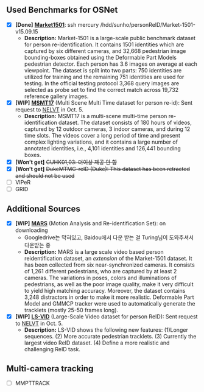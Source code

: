 ## Used Benchmarks for OSNet

- [x] **[Done]** [**Market1501**](https://ieeexplore.ieee.org/document/7410490): ssh mercury /hdd/sunho/personReID/Market-1501-v15.09.15
  - **Description:** Market-1501 is a large-scale public benchmark dataset for person re-identification. It contains 1501 identities which are captured by six different cameras, and 32,668 pedestrian image bounding-boxes obtained using the Deformable Part Models pedestrian detector. Each person has 3.6 images on average at each viewpoint. The dataset is split into two parts: 750 identities are utilized for training and the remaining 751 identities are used for testing. In the official testing protocol 3,368 query images are selected as probe set to find the correct match across 19,732 reference gallery images.
- [x] **[WIP]** [**MSMT17**](https://arxiv.org/abs/1711.08565) (Multi Scene Multi Time dataset for person re-id): Sent request to [NELVT](http://www.pkuvmc.com/dataset.html) in Oct. 5.
  - **Description:** MSMT17 is a multi-scene multi-time person re-identification dataset. The dataset consists of 180 hours of videos, captured by 12 outdoor cameras, 3 indoor cameras, and during 12 time slots. The videos cover a long period of time and present complex lighting variations, and it contains a large number of annotated identities, i.e., 4,101 identities and 126,441 bounding boxes.
- [x] **[Won’t get]** ~~CUHK01,03: 더이상 제공 안 함~~
- [x] **[Won’t get]** ~~DukeMTMC-reID (Duke): This dataset has been retracted and should not be used~~
- [ ] VIPeR
- [ ] GRID

## Additional Sources

- [x] **[WIP]** [**MARS**](https://link.springer.com/chapter/10.1007/978-3-319-46466-4_52) (Motion Analysis and Re-identification Set): on downloading
  - Googledrive는 막혀있고, Baidou에서 다운 받는 걸 Turing님이 도와주셔서 다운받는 중
  - **Description:** MARS is a large scale video based person reidentification dataset, an *extension* of the Market-1501 dataset. It has been collected from six near-synchronized cameras. It consists of 1,261 different pedestrians, who are captured by at least 2 cameras. The variations in poses, colors and illuminations of pedestrians, as well as the poor image quality, make it very difficult to yield high matching accuracy. Moreover, the dataset contains 3,248 distractors in order to make it more realistic. Deformable Part Model and GMMCP tracker were used to automatically generate the tracklets (mostly 25-50 frames long).
- [x] **[WIP]** [**LS-VID**](https://arxiv.org/abs/1908.10049) (Large-Scale Video dataset for person ReID): Sent request to [NELVT](http://www.pkuvmc.com/dataset.html) in Oct. 5.
  - **Description:** LS-VID shows the following new features: (1)Longer sequences. (2) More accurate pedestrian tracklets. (3) Currently the largest video ReID dataset. (4) Define a more realistic and challenging ReID task.

## Multi-camera tracking

- [ ] MMPTTRACK
